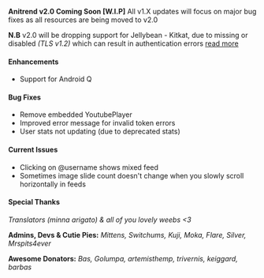 __Anitrend v2.0 Coming Soon [W.I.P]__ All v1.X updates will focus on major bug fixes as all resources are being moved to v2.0

__N.B__ v2.0 will be dropping support for Jellybean - Kitkat, due to missing or disabled _(TLS v1.2)_
which can result in authentication errors [read more](https://github.com/square/okhttp/issues/2372)

#### Enhancements
- Support for Android Q

#### Bug Fixes
- Remove embedded YoutubePlayer
- Improved error message for invalid token errors
- User stats not updating (due to deprecated stats)

#### Current Issues
- Clicking on @username shows mixed feed
- Sometimes image slide count doesn't change when you slowly scroll horizontally in feeds

#### Special Thanks
_Translators (minna arigato) & all of you lovely weebs <3_

__Admins, Devs & Cutie Pies:__
_Mittens, Switchums, Kuji, Moka, Flare, Silver, Mrspits4ever_

__Awesome Donators:__
_Bas, Golumpa, artemisthemp, trivernis, keiggard, barbas_


